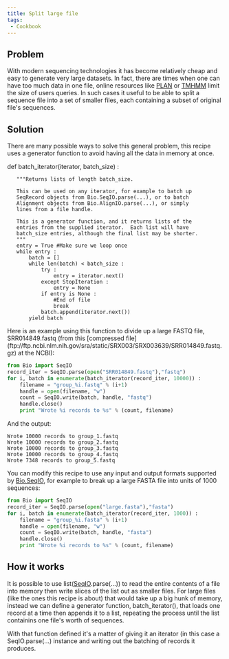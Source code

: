 ```yaml
---
title: Split large file
tags:
 - Cookbook
---
```


Problem
-------

With modern sequencing technologies it has become relatively cheap and
easy to generate very large datasets. In fact, there are times when one
can have too much data in one file, online resources like
[PLAN](http://bioinfo.noble.org/plan) or
[TMHMM](http://www.cbs.dtu.dk/services/TMHMM/) limit the size of users
queries. In such cases it useful to be able to split a sequence file
into a set of smaller files, each containing a subset of original file's
sequences.

Solution
--------

There are many possible ways to solve this general problem, this recipe
uses a generator function to avoid having all the data in memory at
once.

<python id="recipe"> def batch\_iterator(iterator, batch\_size) :

`   """Returns lists of length batch_size.`  
  
`   This can be used on any iterator, for example to batch up`  
`   SeqRecord objects from Bio.SeqIO.parse(...), or to batch`  
`   Alignment objects from Bio.AlignIO.parse(...), or simply`  
`   lines from a file handle.`  
  
`   This is a generator function, and it returns lists of the`  
`   entries from the supplied iterator.  Each list will have`  
`   batch_size entries, although the final list may be shorter.`  
`   """`  
`   entry = True #Make sure we loop once`  
`   while entry :`  
`       batch = []`  
`       while len(batch) < batch_size :`  
`           try :`  
`               entry = iterator.next()`  
`           except StopIteration :`  
`               entry = None`  
`           if entry is None :`  
`               #End of file`  
`               break`  
`           batch.append(iterator.next())`  
`       yield batch`

</source>
Here is an example using this function to divide up a large FASTQ file,
SRR014849.fastq (from this [compressed
file](ftp://ftp.ncbi.nlm.nih.gov/sra/static/SRX003/SRX003639/SRR014849.fastq.gz)
at the NCBI):

``` python
from Bio import SeqIO
record_iter = SeqIO.parse(open("SRR014849.fastq"),"fastq")
for i, batch in enumerate(batch_iterator(record_iter, 10000)) :
    filename = "group_%i.fastq" % (i+1)
    handle = open(filename, "w")
    count = SeqIO.write(batch, handle, "fastq")
    handle.close()
    print "Wrote %i records to %s" % (count, filename)
```

And the output:

`Wrote 10000 records to group_1.fastq`  
`Wrote 10000 records to group_2.fastq`  
`Wrote 10000 records to group_3.fastq`  
`Wrote 10000 records to group_4.fastq`  
`Wrote 7348 records to group_5.fastq`

You can modify this recipe to use any input and output formats supported
by [Bio.SeqIO](SeqIO "wikilink"), for example to break up a large FASTA
file into units of 1000 sequences:

``` python
from Bio import SeqIO
record_iter = SeqIO.parse(open("large.fasta"),"fasta")
for i, batch in enumerate(batch_iterator(record_iter, 1000)) :
    filename = "group_%i.fasta" % (i+1)
    handle = open(filename, "w")
    count = SeqIO.write(batch, handle, "fasta")
    handle.close()
    print "Wrote %i records to %s" % (count, filename)
```

How it works
------------

It is possible to use list([SeqIO](SeqIO "wikilink").parse(...)) to read
the entire contents of a file into memory then write slices of the list
out as smaller files. For large files (like the ones this recipe is
about) that would take up a big hunk of memory, instead we can define a
generator function, batch\_iterator(), that loads one record at a time
then appends it to a list, repeating the process until the list
containins one file's worth of sequences.

With that function defined it's a matter of giving it an iterator (in
this case a SeqIO.parse(...) instance and writing out the batching of
records it produces.
